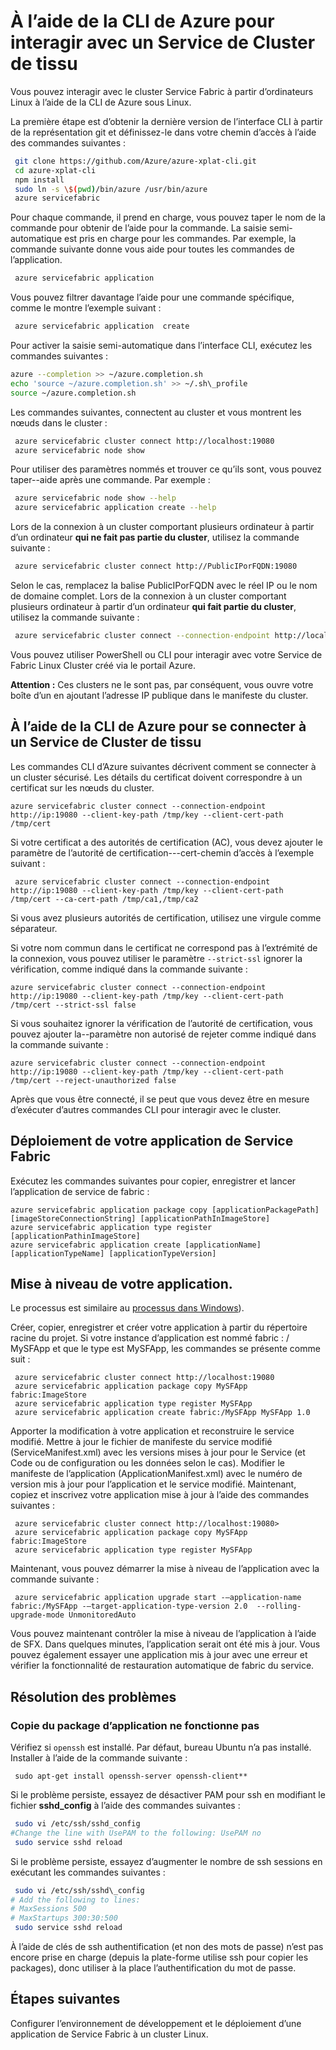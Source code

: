 <properties
   pageTitle="Interaction avec les clusters de tissu de Service à l’aide de la CLI | Microsoft Azure"
   description="L’utilisation de CLI d’Azure pour interagir avec un cluster Service Fabric"
   services="service-fabric"
   documentationCenter=".net"
   authors="mani-ramaswamy"
   manager="timlt"
   editor=""/>

<tags
   ms.service="service-fabric"
   ms.devlang="dotNet"
   ms.topic="article"
   ms.tgt_pltfrm="NA"
   ms.workload="NA"
   ms.date="09/24/2016"
   ms.author="subramar"/>


# <a name="using-the-azure-cli-to-interact-with-a-service-fabric-cluster"></a>À l’aide de la CLI de Azure pour interagir avec un Service de Cluster de tissu

Vous pouvez interagir avec le cluster Service Fabric à partir d’ordinateurs Linux à l’aide de la CLI de Azure sous Linux.

La première étape est d’obtenir la dernière version de l’interface CLI à partir de la représentation git et définissez-le dans votre chemin d’accès à l’aide des commandes suivantes :

```sh
 git clone https://github.com/Azure/azure-xplat-cli.git
 cd azure-xplat-cli
 npm install
 sudo ln -s \$(pwd)/bin/azure /usr/bin/azure
 azure servicefabric
```

Pour chaque commande, il prend en charge, vous pouvez taper le nom de la commande pour obtenir de l’aide pour la commande. La saisie semi-automatique est pris en charge pour les commandes. Par exemple, la commande suivante donne vous aide pour toutes les commandes de l’application. 

```sh
 azure servicefabric application 
```

Vous pouvez filtrer davantage l’aide pour une commande spécifique, comme le montre l’exemple suivant :

```sh
 azure servicefabric application  create
```

Pour activer la saisie semi-automatique dans l’interface CLI, exécutez les commandes suivantes :

```sh
azure --completion >> ~/azure.completion.sh
echo 'source ~/azure.completion.sh' >> ~/.sh\_profile
source ~/azure.completion.sh
```

Les commandes suivantes, connectent au cluster et vous montrent les nœuds dans le cluster :

```sh
 azure servicefabric cluster connect http://localhost:19080
 azure servicefabric node show
```

Pour utiliser des paramètres nommés et trouver ce qu’ils sont, vous pouvez taper--aide après une commande. Par exemple :

```sh
 azure servicefabric node show --help
 azure servicefabric application create --help
```

Lors de la connexion à un cluster comportant plusieurs ordinateur à partir d’un ordinateur **qui ne fait pas partie du cluster**, utilisez la commande suivante :

```sh
 azure servicefabric cluster connect http://PublicIPorFQDN:19080
```

Selon le cas, remplacez la balise PublicIPorFQDN avec le réel IP ou le nom de domaine complet. Lors de la connexion à un cluster comportant plusieurs ordinateur à partir d’un ordinateur **qui fait partie du cluster**, utilisez la commande suivante :

```sh
 azure servicefabric cluster connect --connection-endpoint http://localhost:19080 --client-connection-endpoint PublicIPorFQDN:19000
```

Vous pouvez utiliser PowerShell ou CLI pour interagir avec votre Service de Fabric Linux Cluster créé via le portail Azure. 

**Attention :** Ces clusters ne le sont pas, par conséquent, vous ouvre votre boîte d’un en ajoutant l’adresse IP publique dans le manifeste du cluster.



## <a name="using-the-azure-cli-to-connect-to-a-service-fabric-cluster"></a>À l’aide de la CLI de Azure pour se connecter à un Service de Cluster de tissu

Les commandes CLI d’Azure suivantes décrivent comment se connecter à un cluster sécurisé. Les détails du certificat doivent correspondre à un certificat sur les nœuds du cluster.

```
azure servicefabric cluster connect --connection-endpoint http://ip:19080 --client-key-path /tmp/key --client-cert-path /tmp/cert
```
 
Si votre certificat a des autorités de certification (AC), vous devez ajouter le paramètre de l’autorité de certification---cert-chemin d’accès à l’exemple suivant : 

```
 azure servicefabric cluster connect --connection-endpoint http://ip:19080 --client-key-path /tmp/key --client-cert-path /tmp/cert --ca-cert-path /tmp/ca1,/tmp/ca2 
```
Si vous avez plusieurs autorités de certification, utilisez une virgule comme séparateur.
 
Si votre nom commun dans le certificat ne correspond pas à l’extrémité de la connexion, vous pouvez utiliser le paramètre `--strict-ssl` ignorer la vérification, comme indiqué dans la commande suivante : 

```
azure servicefabric cluster connect --connection-endpoint http://ip:19080 --client-key-path /tmp/key --client-cert-path /tmp/cert --strict-ssl false 
```
 
Si vous souhaitez ignorer la vérification de l’autorité de certification, vous pouvez ajouter la--paramètre non autorisé de rejeter comme indiqué dans la commande suivante : 

```
azure servicefabric cluster connect --connection-endpoint http://ip:19080 --client-key-path /tmp/key --client-cert-path /tmp/cert --reject-unauthorized false 
```
 
Après que vous être connecté, il se peut que vous devez être en mesure d’exécuter d’autres commandes CLI pour interagir avec le cluster. 

## <a name="deploying-your-service-fabric-application"></a>Déploiement de votre application de Service Fabric

Exécutez les commandes suivantes pour copier, enregistrer et lancer l’application de service de fabric :

```
azure servicefabric application package copy [applicationPackagePath] [imageStoreConnectionString] [applicationPathInImageStore]
azure servicefabric application type register [applicationPathinImageStore]
azure servicefabric application create [applicationName] [applicationTypeName] [applicationTypeVersion]
```


## <a name="upgrading-your-application"></a>Mise à niveau de votre application.

Le processus est similaire au [processus dans Windows](service-fabric-application-upgrade-tutorial-powershell.md)).

Créer, copier, enregistrer et créer votre application à partir du répertoire racine du projet. Si votre instance d’application est nommé fabric : / MySFApp et que le type est MySFApp, les commandes se présente comme suit :

```
 azure servicefabric cluster connect http://localhost:19080
 azure servicefabric application package copy MySFApp fabric:ImageStore
 azure servicefabric application type register MySFApp
 azure servicefabric application create fabric:/MySFApp MySFApp 1.0
```

Apporter la modification à votre application et reconstruire le service modifié.  Mettre à jour le fichier de manifeste du service modifié (ServiceManifest.xml) avec les versions mises à jour pour le Service (et Code ou de configuration ou les données selon le cas). Modifier le manifeste de l’application (ApplicationManifest.xml) avec le numéro de version mis à jour pour l’application et le service modifié.  Maintenant, copiez et inscrivez votre application mise à jour à l’aide des commandes suivantes :

```
 azure servicefabric cluster connect http://localhost:19080>
 azure servicefabric application package copy MySFApp fabric:ImageStore
 azure servicefabric application type register MySFApp
```

Maintenant, vous pouvez démarrer la mise à niveau de l’application avec la commande suivante :

```
 azure servicefabric application upgrade start -–application-name fabric:/MySFApp -–target-application-type-version 2.0  --rolling-upgrade-mode UnmonitoredAuto
```

Vous pouvez maintenant contrôler la mise à niveau de l’application à l’aide de SFX. Dans quelques minutes, l’application serait ont été mis à jour.  Vous pouvez également essayer une application mis à jour avec une erreur et vérifier la fonctionnalité de restauration automatique de fabric du service.

## <a name="troubleshooting"></a>Résolution des problèmes

### <a name="copying-of-the-application-package-does-not-succeed"></a>Copie du package d’application ne fonctionne pas

Vérifiez si `openssh` est installé. Par défaut, bureau Ubuntu n’a pas installé. Installer à l’aide de la commande suivante :

```
 sudo apt-get install openssh-server openssh-client**
```

Si le problème persiste, essayez de désactiver PAM pour ssh en modifiant le fichier **sshd_config** à l’aide des commandes suivantes :

```sh
 sudo vi /etc/ssh/sshd_config
#Change the line with UsePAM to the following: UsePAM no
 sudo service sshd reload
```

Si le problème persiste, essayez d’augmenter le nombre de ssh sessions en exécutant les commandes suivantes :

```sh
 sudo vi /etc/ssh/sshd\_config
# Add the following to lines:
# MaxSessions 500
# MaxStartups 300:30:500
 sudo service sshd reload
```
À l’aide de clés de ssh authentification (et non des mots de passe) n’est pas encore prise en charge (depuis la plate-forme utilise ssh pour copier les packages), donc utiliser à la place l’authentification du mot de passe.


## <a name="next-steps"></a>Étapes suivantes

Configurer l’environnement de développement et le déploiement d’une application de Service Fabric à un cluster Linux.
